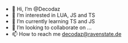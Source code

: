 - 👋 Hi, I’m @Decodaz
- 👀 I’m interested in LUA, JS and TS
- 🌱 I’m currently learning TS and JS
- 💞️ I’m looking to collaborate on ...
- 📫 How to reach me decodaz@ravenstate.de

<!---
Decodaz/Decodaz is a ✨ special ✨ repository because its `README.md` (this file) appears on your GitHub profile.
You can click the Preview link to take a look at your changes.
--->
